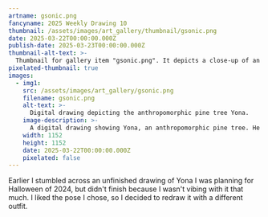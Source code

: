 ```yaml
---
artname: gsonic.png
fancyname: 2025 Weekly Drawing 10
thumbnail: /assets/images/art_gallery/thumbnail/gsonic.png
date: 2025-03-22T00:00:00.000Z
publish-date: 2025-03-23T00:00:00.000Z
thumbnail-alt-text: >-
  Thumbnail for gallery item "gsonic.png". It depicts a close-up of an anthropomorphic fennec fox.
pixelated-thumbnail: true
images:
  - img1:
    src: /assets/images/art_gallery/gsonic.png
    filename: gsonic.png
    alt-text: >-
      Digital drawing depicting the anthropomorphic pine tree Yona.
    image-description: >-
      A digital drawing showing Yona, an anthropomorphic pine tree. He is wearing a sleveless purple dress with gold accents, the dress tapering into a long loincloth which exposes his legs. Underneath the dress is a dark pink bodysuit, covering most of his thighs. He is also wearing white and grey mechanical "shoes". He is facing towards the right with his left knee raised and his right leg straight. His left hand is raised level with his shoulders, with his thumb and pinky fingers extended and the rest curled. His right hand is outstretched downwards in a "grabbing" motion. His back is arched slightly, and his head is turned to the left. He has a neutral expression with his mouth not visible and his eyes wide open with piercing blue pupils and sharp eyelashes. His hair is thrown behind him and curved upwards. His tail appears to the left behind him and curves downwards between his legs. Two of his rockets are circling behind him.
    width: 1152
    height: 1152
    date: 2025-03-22T00:00:00.000Z
    pixelated: false
---
```

<p>
	Earlier I stumbled across an unfinished drawing of Yona I was planning for Halloween of 2024, but didn't finish because I wasn't vibing with it that much. I liked the pose I chose, so I decided to redraw it with a different outfit.
</p>
